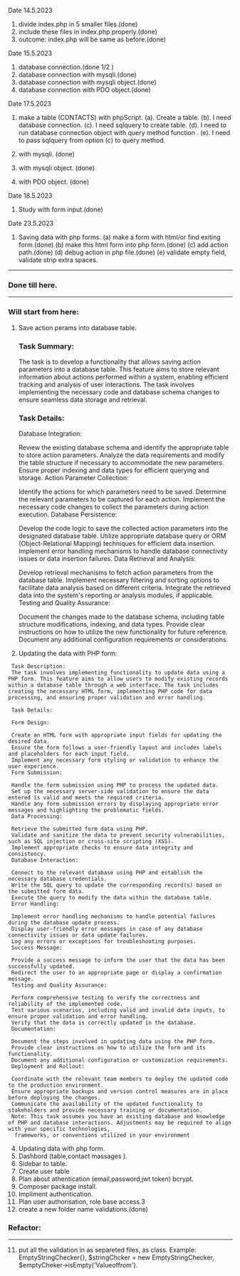 Date
14.5.2023

1. divide index.php in 5 smaller files.(done)
2. include these files in index.php properly.(done)
3. outcome: index.php will be same as before.(done)

Date
15.5.2023

1. database connection.(done 1/2 )
2. database connection with mysqli.(done)
3. database connection with mysqli object.(done)
4. database connection with PDO object.(done)


Date
17.5.2023

1. make a table (CONTACTS) with phpScript.
 (a). Create a table.
 (b). I need database connection.
 (c). I need sqlquery to create table.
 (d). I need to run database connection object with query method function .
 (e). I need to pass sqlquery from option (c) to query method.

2. with mysqli. (done)
3. with mysqli object. (done)
4. with PDO object. (done)

Date
18.5.2023

1. Study with form input.(done)

Date
23.5.2023

1. Saving data with php forms.
(a) make a form with html/or find exiting form.(done)
(b) make this html form into php form.(done)
(c) add action path.(done)
(d) debug action in php file.(done)
(e) validate empty field, validate strip extra spaces.

---
### Done till here.
---

### Will start from here:


  
1. Save action perams into database table.
   ### Task Summary:
   The task is to develop a functionality that allows saving action parameters into a database table. This feature aims to store relevant information about actions performed    within a system, enabling efficient tracking and analysis of user interactions. The task involves implementing the necessary code and database schema changes to ensure       seamless data storage and retrieval.
   
   ### Task Details:
   
   Database Integration:
   
   Review the existing database schema and identify the appropriate table to store action parameters.
   Analyze the data requirements and modify the table structure if necessary to accommodate the new parameters.
   Ensure proper indexing and data types for efficient querying and storage.
   Action Parameter Collection:
   
   Identify the actions for which parameters need to be saved.
   Determine the relevant parameters to be captured for each action.
   Implement the necessary code changes to collect the parameters during action execution.
   Database Persistence:
   
   Develop the code logic to save the collected action parameters into the designated database table.
   Utilize appropriate database query or ORM (Object-Relational Mapping) techniques for efficient data insertion.
   Implement error handling mechanisms to handle database connectivity issues or data insertion failures.
   Data Retrieval and Analysis:
   
   Develop retrieval mechanisms to fetch action parameters from the database table.
   Implement necessary filtering and sorting options to facilitate data analysis based on different criteria.
   Integrate the retrieved data into the system's reporting or analysis modules, if applicable.
   Testing and Quality Assurance:
   
   Document the changes made to the database schema, including table structure modifications, indexing, and data types.
   Provide clear instructions on how to utilize the new functionality for future reference.
   Document any additional configuration requirements or considerations.

2. Updating the data with PHP form:
```
 Task Description:
 The task involves implementing functionality to update data using a PHP form. This feature aims to allow users to modify existing records within a database table through a web interface. The task includes creating the necessary HTML form, implementing PHP code for data processing, and ensuring proper validation and error handling.
 
 Task Details:
 
 Form Design:
 
 Create an HTML form with appropriate input fields for updating the desired data.
 Ensure the form follows a user-friendly layout and includes labels and placeholders for each input field.
 Implement any necessary form styling or validation to enhance the user experience.
 Form Submission:
 
 Handle the form submission using PHP to process the updated data.
 Set up the necessary server-side validation to ensure the data entered is valid and meets the required criteria.
 Handle any form submission errors by displaying appropriate error messages and highlighting the problematic fields.
 Data Processing:
 
 Retrieve the submitted form data using PHP.
 Validate and sanitize the data to prevent security vulnerabilities, such as SQL injection or cross-site scripting (XSS).
 Implement appropriate checks to ensure data integrity and consistency.
 Database Interaction:
 
 Connect to the relevant database using PHP and establish the necessary database credentials.
 Write the SQL query to update the corresponding record(s) based on the submitted form data.
 Execute the query to modify the data within the database table.
 Error Handling:
 
 Implement error handling mechanisms to handle potential failures during the database update process.
 Display user-friendly error messages in case of any database connectivity issues or data update failures.
 Log any errors or exceptions for troubleshooting purposes.
 Success Message:
 
 Provide a success message to inform the user that the data has been successfully updated.
 Redirect the user to an appropriate page or display a confirmation message.
 Testing and Quality Assurance:
 
 Perform comprehensive testing to verify the correctness and reliability of the implemented code.
 Test various scenarios, including valid and invalid data inputs, to ensure proper validation and error handling.
 Verify that the data is correctly updated in the database.
 Documentation:
 
 Document the steps involved in updating data using the PHP form.
 Provide clear instructions on how to utilize the form and its functionality.
 Document any additional configuration or customization requirements.
 Deployment and Rollout:
 
 Coordinate with the relevant team members to deploy the updated code to the production environment.
 Ensure appropriate backups and version control measures are in place before deploying the changes.
 Communicate the availability of the updated functionality to stakeholders and provide necessary training or documentation.
 Note: This task assumes you have an existing database and knowledge of PHP and database interactions. Adjustments may be required to align with your specific technologies, 
  frameworks, or conventions utilized in your environment
```
   
   
4. Updating data with php form.
5. Dashbord (table,contact massages ).
6. Sidebar to table.
7. Create user table
8. Plan about athentication (email,password,jwt token) bcrypt.
9. Composer package install.
10. Impliment authentication.
11. Plan user authorisation, role base access.3
12. create a new folder name validations.(done)



### Refactor:
---
11. put all the validation in as separeted files, as class.
   Example: EmptyStringChecker{},
   $stringChcker  = new EmptyStringChecker,
   $emptyCheker->isEmpty('Valueoffrom').
